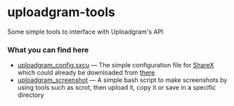 # uploadgram-tools
Some simple tools to interface with Uploadgram's API

### What you can find here
- [uploadgram_config.sxcu](https://github.com/Pato05/uploadgram-tools/blob/master/uploadgram_config.sxcu) — The simple configuration file for [ShareX](https://getsharex.com/) which could already be downloaded from [there](https://uploadgram.me/uploadgram_config.sxcu)
- [uploadgram_screenshot](https://github.com/Pato05/uploadgram-tools/blob/master/uploadgram_screenshot) — A simple bash script to make screenshots by using tools such as scrot, then upload it, copy it or save in a specific directory
